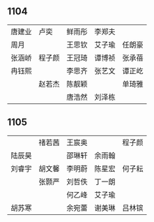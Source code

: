 ## 1104
|     |     |     |     |     |
| --- | --- | --- | --- | --- |
| 唐建业 | 卢奕 | 鲜雨彤 | 李郑夫 |  |
| 周月 |  | 王思钦 | 艾子瑜 | 任朗豪 |
| 张涵峤 | 程子颜 | 王冠琦 | 谭博祯 | 张承蓓 |
| 冉钰熙 |  | 李思齐 | 张艺文 | 谭正屹 |
|  | 赵若杰 | 陈靓颖 |  | 单琦雅 |
|  |  | 唐浩然 | 刘泽栋 |  |

## 1105
|     |     |     |     |     |
| --- | --- | --- | --- | --- |
|  | 禇若茜 | 王宸奥 |  | 程子颜 |
| 陆辰昊 |  | 邵琳轩 | 余雨翰 |  |
| 刘睿宇 | 胡文馨 | 李明蔚 | 陈星宏 | 何子耘 |
|  | 张颢严 | 刘哲佚 | 丁一朗 |  |
|  |  | 何乙峰 | 艾子瑜 |  |
| 胡苏寒 |  | 余宛蕾 | 谢美琳 | 吕林镔 |


